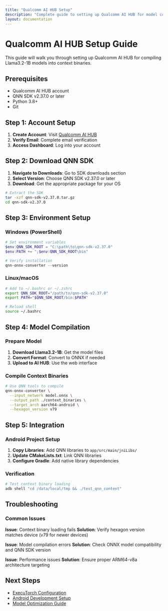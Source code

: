 ```yaml
---
title: "Qualcomm AI HUB Setup"
description: "Complete guide to setting up Qualcomm AI HUB for model compilation"
layout: documentation
---
```


# Qualcomm AI HUB Setup Guide

This guide will walk you through setting up Qualcomm AI HUB for compiling Llama3.2-1B models into context binaries.

## Prerequisites

- Qualcomm AI HUB account
- QNN SDK v2.37.0 or later
- Python 3.8+
- Git

## Step 1: Account Setup

1. **Create Account**: Visit [Qualcomm AI HUB](https://aihub.qualcomm.com/)
2. **Verify Email**: Complete email verification
3. **Access Dashboard**: Log into your account

## Step 2: Download QNN SDK

1. **Navigate to Downloads**: Go to SDK downloads section
2. **Select Version**: Choose QNN SDK v2.37.0 or later
3. **Download**: Get the appropriate package for your OS

```bash
# Extract the SDK
tar -xzf qnn-sdk-v2.37.0.tar.gz
cd qnn-sdk-v2.37.0
```

## Step 3: Environment Setup

### Windows (PowerShell)
```powershell
# Set environment variables
$env:QNN_SDK_ROOT = "C:\path\to\qnn-sdk-v2.37.0"
$env:PATH += ";$env:QNN_SDK_ROOT\bin"

# Verify installation
qnn-onnx-converter --version
```

### Linux/macOS
```bash
# Add to ~/.bashrc or ~/.zshrc
export QNN_SDK_ROOT="/path/to/qnn-sdk-v2.37.0"
export PATH="$QNN_SDK_ROOT/bin:$PATH"

# Reload shell
source ~/.bashrc
```

## Step 4: Model Compilation

### Prepare Model
1. **Download Llama3.2-1B**: Get the model files
2. **Convert Format**: Convert to ONNX if needed
3. **Upload to AI HUB**: Use the web interface

### Compile Context Binaries
```bash
# Use QNN tools to compile
qnn-onnx-converter \
  --input_network model.onnx \
  --output_path ./context_binaries \
  --target_arch aarch64-android \
  --hexagon_version v79
```

## Step 5: Integration

### Android Project Setup
1. **Copy Libraries**: Add QNN libraries to `app/src/main/jniLibs/`
2. **Update CMakeLists.txt**: Link QNN libraries
3. **Configure Gradle**: Add native library dependencies

### Verification
```bash
# Test context binary loading
adb shell "cd /data/local/tmp && ./test_qnn_context"
```

## Troubleshooting

### Common Issues

**Issue**: Context binary loading fails
**Solution**: Verify hexagon version matches device (v79 for newer devices)

**Issue**: Model compilation errors
**Solution**: Check ONNX model compatibility and QNN SDK version

**Issue**: Performance issues
**Solution**: Ensure proper ARM64-v8a architecture targeting

## Next Steps

- [ExecuTorch Configuration](executorch-setup.md)
- [Android Development Setup](android-setup.md)
- [Model Optimization Guide](model-optimization.md)
